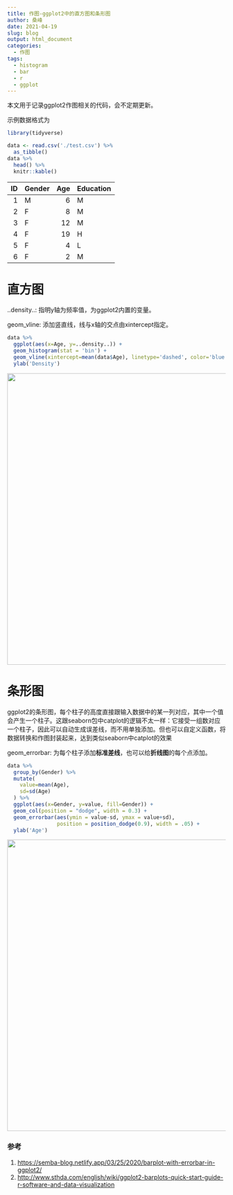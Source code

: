 ```yaml
---
title: 作图-ggplot2中的直方图和条形图
author: 桑峰
date: 2021-04-19
slug: blog
output: html_document
categories:
  - 作图
tags:
  - histogram
  - bar
  - r
  - ggplot
---
```


本文用于记录ggplot2作图相关的代码，会不定期更新。

示例数据格式为




```r
library(tidyverse)

data <- read.csv('./test.csv') %>%
  as_tibble()
data %>%
  head() %>%
  knitr::kable()
```



| ID|Gender | Age|Education |
|--:|:------|---:|:---------|
|  1|M      |   6|M         |
|  2|F      |   8|M         |
|  3|F      |  12|M         |
|  4|F      |  19|H         |
|  5|F      |   4|L         |
|  6|F      |   2|M         |


# 直方图

..density..: 指明y轴为频率值，为ggplot2内置的变量。

geom_vline: 添加竖直线，线与x轴的交点由xintercept指定。


```r
data %>%
  ggplot(aes(x=Age, y=..density..)) +
  geom_histogram(stat = 'bin') +
  geom_vline(xintercept=mean(data$Age), linetype='dashed', color='blue') +
  ylab('Density')
```

<img src="{{< blogdown/postref >}}index_files/figure-html/histogram-1.png" width="672" />



# 条形图

ggplot2的条形图，每个柱子的高度直接跟输入数据中的某一列对应，其中一个值会产生一个柱子。这跟seaborn包中catplot的逻辑不太一样：它接受一组数对应一个柱子，因此可以自动生成误差线，而不用单独添加。但也可以自定义函数，将数据转换和作图封装起来，达到类似seaborn中catplot的效果

geom_errorbar: 为每个柱子添加**标准差线**，也可以给**折线图**的每个点添加。


```r
data %>%
  group_by(Gender) %>%
  mutate(
    value=mean(Age),
    sd=sd(Age)
  ) %>%
  ggplot(aes(x=Gender, y=value, fill=Gender)) +
  geom_col(position = "dodge", width = 0.3) + 
  geom_errorbar(aes(ymin = value-sd, ymax = value+sd), 
                position = position_dodge(0.9), width = .05) +
  ylab('Age')
```

<img src="{{< blogdown/postref >}}index_files/figure-html/barplot-1.png" width="672" />

### 参考

1. https://semba-blog.netlify.app/03/25/2020/barplot-with-errorbar-in-ggplot2/
2. http://www.sthda.com/english/wiki/ggplot2-barplots-quick-start-guide-r-software-and-data-visualization
